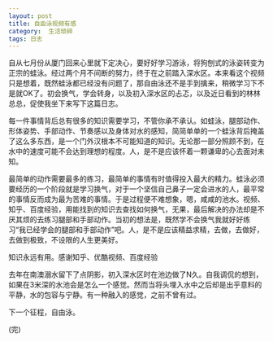 ```yaml
---
layout: post
title: 自由泳视频有感
category:  生活琐碎
tags: 日志
---
```


自从七月份从厦门回来心里就下定决心，要好好学习游泳，将狗刨式的泳姿转变为正宗的蛙泳。经过两个月不间断的努力，终于在之前踏入深水区。本来看这个视频只是想着，既然蛙泳都已经没有问题了，那自由泳还不是手到擒来，稍微学习下不是就OK了。初会换气，学会转身，以及初入深水区的忐忑，以及近日看到的林林总总，促使我坐下来写下这篇日志。

每一件事情背后总有很多的知识需要学习，不管你承不承认。如蛙泳，腿部动作、形体姿势、手部动作、节奏感以及身体对水的感知，简简单单的一个蛙泳背后掩盖了这么多东西，是一个门外汉根本不可能知道的知识。无论那一部分照顾不到，在水中的速度可能不会达到理想的程度。人，是不是应该怀着一颗谦卑的心去面对未知。

最简单的动作需要最多的练习，最简单的事情有时值得投入最大的精力。蛙泳必须要经历的一个阶段就是学习换气，对于一个坚信自己鼻子一定会进水的人，最平常的事情反而成为最为苦难的事情。于是过程便不难想象，嗯，咸咸的池水。视频、知乎、百度经验，用能找到的知识去查找如何换气，无果，最后解决的办法却是不厌其烦的去练习腿部和手部动作。当初的想法是，既然学不会换气我就好好练习“我已经学会的腿部和手部动作”吧。人，是不是应该精益求精，去做，去做好，去做到极致，不设限的人生更美好。

知识永远有用。感谢知乎、优酷视频、百度经验

去年在南澳溺水留下了点阴影，初入深水区时在池边做了N久。自我调侃的想到，如果在3米深的水池会是怎么一个感觉。然而当将头埋入水中之后却是出乎意料的平静，水的包容与宁静。有一种融入的感觉，之前不曾有过。

下一个征程，自由泳。

(完)





